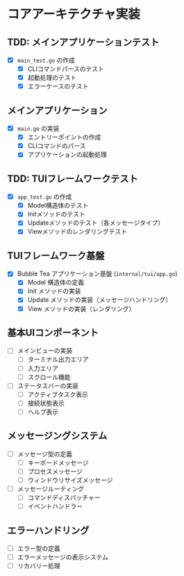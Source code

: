 # コアアーキテクチャ実装

## TDD: メインアプリケーションテスト
- [x] `main_test.go` の作成
  - [x] CLIコマンドパースのテスト
  - [x] 起動処理のテスト
  - [x] エラーケースのテスト

## メインアプリケーション
- [x] `main.go` の実装
  - [x] エントリーポイントの作成
  - [x] CLIコマンドのパース
  - [x] アプリケーションの起動処理

## TDD: TUIフレームワークテスト
- [x] `app_test.go` の作成
  - [x] Model構造体のテスト
  - [x] Initメソッドのテスト
  - [x] Updateメソッドのテスト（各メッセージタイプ）
  - [x] Viewメソッドのレンダリングテスト

## TUIフレームワーク基盤
- [x] Bubble Tea アプリケーション基盤 (`internal/tui/app.go`)
  - [x] Model 構造体の定義
  - [x] Init メソッドの実装
  - [x] Update メソッドの実装（メッセージハンドリング）
  - [x] View メソッドの実装（レンダリング）
  
## 基本UIコンポーネント
- [ ] メインビューの実装
  - [ ] ターミナル出力エリア
  - [ ] 入力エリア
  - [ ] スクロール機能
- [ ] ステータスバーの実装
  - [ ] アクティブタスク表示
  - [ ] 接続状態表示
  - [ ] ヘルプ表示

## メッセージングシステム
- [ ] メッセージ型の定義
  - [ ] キーボードメッセージ
  - [ ] プロセスメッセージ
  - [ ] ウィンドウリサイズメッセージ
- [ ] メッセージルーティング
  - [ ] コマンドディスパッチャー
  - [ ] イベントハンドラー

## エラーハンドリング
- [ ] エラー型の定義
- [ ] エラーメッセージの表示システム
- [ ] リカバリー処理